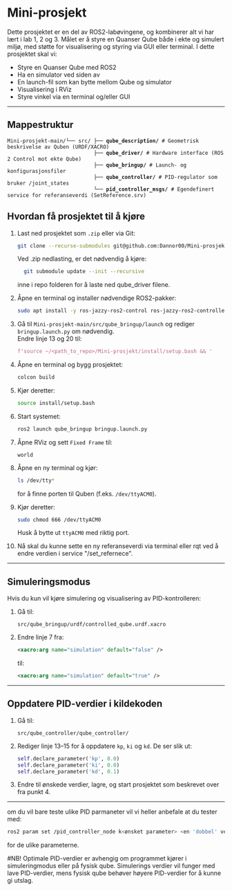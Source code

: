 # Mini-prosjekt
Dette prosjektet er en del av ROS2-labøvingene, og kombinerer alt vi har lært i lab 1, 2 og 3. Målet er å styre en Quanser Qube både i ekte og simulert miljø, med støtte for visualisering og styring via GUI eller terminal.
I dette prosjektet skal vi:

- Styre en Quanser Qube med ROS2  
- Ha en simulator ved siden av  
- En launch-fil som kan bytte mellom Qube og simulator  
- Visualisering i RViz  
- Styre vinkel via en terminal og/eller GUI  

---
## Mappestruktur

<pre lang="bash"><code>Mini-prosjekt-main/└── src/ ├── <b>qube_description/</b> # Geometrisk beskrivelse av Quben (URDF/XACRO)
                            ├── <b>qube_driver/</b> # Hardware interface (ROS 2 Control mot ekte Qube) 
                            ├── <b>qube_bringup/</b> # Launch- og konfigurasjonsfiler 
                            ├── <b>qube_controller/</b> # PID-regulator som bruker /joint_states 
                            └── <b>pid_controller_msgs/</b> # Egendefinert service for referanseverdi (SetReference.srv) </code></pre> 
                                         



## Hvordan få prosjektet til å kjøre

1. Last ned prosjektet som `.zip` eller via Git:

    ```bash
    git clone --recurse-submodules git@github.com:Dannor00/Mini-prosjekt.git
    ```
   Ved .zip nedlasting, er det nødvendig å kjøre:
  
    ```bash
      git submodule update --init --recursive
    ```
   inne i repo folderen for å laste ned qube_driver filene.

2. Åpne en terminal og installer nødvendige ROS2-pakker:

    ```bash
    sudo apt install -y ros-jazzy-ros2-control ros-jazzy-ros2-controllers
    ```

3. Gå til `Mini-prosjekt-main/src/qube_bringup/launch` og rediger `bringup.launch.py` om nødvendig.  
   Endre linje 13 og 20 til:

    ```python
    f'source ~/<path_to_repo>/Mini-prosjekt/install/setup.bash && '
    ```

4. Åpne en terminal og bygg prosjektet:

    ```bash
    colcon build
    ```

5. Kjør deretter:

    ```bash
    source install/setup.bash
    ```

6. Start systemet:

    ```bash
    ros2 launch qube_bringup bringup.launch.py
    ```

7. Åpne RViz og sett `Fixed Frame` til:

    ```
    world
    ```

8. Åpne en ny terminal og kjør:

    ```bash
    ls /dev/tty*
    ```

    for å finne porten til Quben (f.eks. `/dev/ttyACM0`).

9. Kjør deretter:

    ```bash
    sudo chmod 666 /dev/ttyACM0
    ```

    Husk å bytte ut `ttyACM0` med riktig port.

10. Nå skal du kunne sette en ny referanseverdi via terminal eller rqt ved å endre verdien i service "/set_refernece".

---

## Simuleringsmodus

Hvis du kun vil kjøre simulering og visualisering av PID-kontrolleren:

1. Gå til:

    ```
    src/qube_bringup/urdf/controlled_qube.urdf.xacro
    ```

2. Endre linje 7 fra:

    ```xml
    <xacro:arg name="simulation" default="false" />
    ```

    til:

    ```xml
    <xacro:arg name="simulation" default="true" />
    ```

---

## Oppdatere PID-verdier i kildekoden

1. Gå til:

    ```
    src/qube_controller/qube_controller/
    ```

2. Rediger linje 13–15 for å oppdatere `kp`, `ki` og `kd`. De ser slik ut:

    ```python
    self.declare_parameter('kp', 8.0)
    self.declare_parameter('ki', 0.0)
    self.declare_parameter('kd', 0.1)
    ```

3. Endre til ønskede verdier, lagre, og start prosjektet som beskrevet over fra punkt 4.

---

om du vil bare teste ulike PID parmaneter vil vi heller anbefale at du tester med:

```bash
ros2 param set /pid_controller_node k<ønsket parameter> <en 'dobbel' verdi >= 0>
```
for de ulike parameterne.  

#NB!
Optimale PID-verdier er avhengig om programmet kjører i simuleringmodus eller på fysisk qube. Simulerings verdier vil funger med lave PID-verdier, mens fysisk qube behøver høyere PID-verdier for å kunne gi utslag.  
